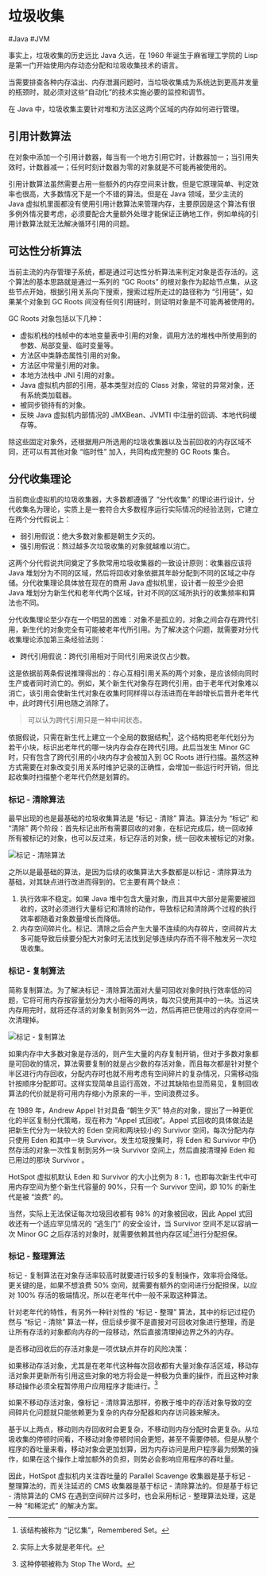 # 垃圾收集
#Java #JVM 

事实上，垃圾收集的历史远比 Java 久远，在 1960 年诞生于麻省理工学院的 Lisp 是第一门开始使用内存动态分配和垃圾收集技术的语言。

当需要排查各种内存溢出、内存泄漏问题时，当垃圾收集成为系统达到更高并发量的瓶颈时，就必须对这些“自动化”的技术实施必要的监控和调节。

在 Java 中，垃圾收集主要针对堆和方法区这两个区域的内存如何进行管理。

## 引用计数算法

在对象中添加一个引用计数器，每当有一个地方引用它时，计数器加一；当引用失效时，计数器减一；任何时刻计数器为零的对象就是不可能再被使用的。

引用计数算法虽然需要占用一些额外的内存空间来计数，但是它原理简单、判定效率也很高，大多数情况下是一个不错的算法。但是在 Java 领域，至少主流的 Java 虚拟机里面都没有使用引用计数算法来管理内存，主要原因是这个算法有很多例外情况要考虑，必须要配合大量额外处理才能保证正确地工作，例如单纯的引用计数算法就无法解决循环引用的问题。

## 可达性分析算法

当前主流的内存管理子系统，都是通过可达性分析算法来判定对象是否存活的。这个算法的基本思路就是通过一系列的 “GC Roots” 的根对象作为起始节点集，从这些节点开始，根据引用关系向下搜索，搜索过程所走过的路径称为 “引用链”，如果某个对象到 GC Roots 间没有任何引用链时，则证明对象是不可能再被使用的。

GC Roots 对象包括以下几种：

+ 虚拟机栈的栈帧中的本地变量表中引用的对象，调用方法的堆栈中所使用到的参数、局部变量、临时变量等。
+ 方法区中类静态属性引用的对象。
+ 方法区中常量引用的对象。
+ 本地方法栈中 JNI 引用的对象。
+ Java 虚拟机内部的引用，基本类型对应的 Class 对象，常驻的异常对象，还有系统类加载器。
+ 被同步锁持有的对象。
+ 反映 Java 虚拟机内部情况的 JMXBean、JVMTI 中注册的回调、本地代码缓存等。

除这些固定对象外，还根据用户所选用的垃圾收集器以及当前回收的内存区域不同，还可以有其他对象 “临时性” 加入，共同构成完整的 GC Roots 集合。

## 分代收集理论

当前商业虚拟机的垃圾收集器，大多数都遵循了 “分代收集” 的理论进行设计，分代收集名为理论，实质上是一套符合大多数程序运行实际情况的经验法则，它建立在两个分代假说上：

+ 弱引用假说：绝大多数对象都是朝生夕灭的。
+ 强引用假说：熬过越多次垃圾收集的对象就越难以消亡。

这两个分代假说共同奠定了多款常用垃圾收集器的一致设计原则：收集器应该将 Java 堆划分为不同的区域，然后将回收对象依据其年龄分配到不同的区域之中存储。分代收集理论具体放在现在的商用 Java 虚拟机里，设计者一般至少会把 Java 堆划分为新生代和老年代两个区域，针对不同的区域所执行的收集频率和算法也不同。

分代收集理论至少存在一个明显的困难：对象不是孤立的，对象之间会存在跨代引用，新生代的对象完全有可能被老年代所引用。为了解决这个问题，就需要对分代收集理论添加第三条经验法则：

+ 跨代引用假说：跨代引用相对于同代引用来说仅占少数。

这是依据前两条假说推理得出的：存心互相引用关系的两个对象，是应该倾向同时生产或者同时消亡的。例如，某个新生代对象存在跨代引用，由于老年代对象难以消亡，该引用会使新生代对象在收集时同样得以存活进而在年龄增长后晋升老年代中，此时跨代引用也随之消除了。

> 可以认为跨代引用只是一种中间状态。

依据假说，只需在新生代上建立一个全局的数据结构[^1]，这个结构把老年代划分为若干小块，标识出老年代的哪一块内存会存在跨代引用。此后当发生 Minor GC 时，只有包含了跨代引用的小块内存才会被加入到 GC Roots 进行扫描。虽然这种方式需要在对象改变引用关系时维护记录的正确性，会增加一些运行时开销，但比起收集时扫描整个老年代仍然是划算的。

[^1]: 该结构被称为 “记忆集”，Remembered Set。

### 标记 - 清除算法

最早出现的也是最基础的垃圾收集算法是 “标记 - 清除” 算法。算法分为 “标记” 和 “清除” 两个阶段：首先标记出所有需要回收的对象，在标记完成后，统一回收掉所有被标记的对象，也可以反过来，标记存活的对象，统一回收未被标记的对象。

![标记 - 清除算法](https://my-images-repo.oss-cn-hangzhou.aliyuncs.com/jvm/%E6%A0%87%E8%AE%B0-%E6%B8%85%E9%99%A4%E7%AE%97%E6%B3%95.jpg)

之所以是最基础的算法，是因为后续的收集算法大多数都是以标记 - 清除算法为基础，对其缺点进行改进而得到的。它主要有两个缺点：

1. 执行效率不稳定。如果 Java 堆中包含大量对象，而且其中大部分是需要被回收的，这时必须进行大量标记和清除的动作，导致标记和清除两个过程的执行效率都随着对象数量增长而降低。
2. 内存空间碎片化。标记、清除之后会产生大量不连续的内存碎片，空间碎片太多可能导致后续要分配大对象时无法找到足够连续内存而不得不触发另一次垃圾收集。

### 标记 - 复制算法

简称复制算法。为了解决标记 - 清除算法面对大量可回收对象时执行效率低的问题，它将可用内存按容量划分为大小相等的两块，每次只使用其中的一块。当这块内存用完时，就将还存活的对象复制到另外一边，然后再把已使用过的内存空间一次清理掉。

![标记 - 复制算法](https://my-images-repo.oss-cn-hangzhou.aliyuncs.com/jvm/%E6%A0%87%E8%AE%B0-%E5%A4%8D%E5%88%B6%E7%AE%97%E6%B3%95.jpg)

如果内存中大多数对象是存活的，则产生大量的内存复制开销，但对于多数对象都是可回收的情况，算法需要复制的就是占少数的存活对象，而且每次都是针对整个半区进行内存回收，分配内存时也就不用考虑有空间碎片的复杂情况，只需移动指针按顺序分配即可。这样实现简单且运行高效，不过其缺陷也显而易见，复制回收算法的代价就是将可用内存缩小为原来的一半，空间浪费过多。

在 1989 年，Andrew Appel 针对具备 “朝生夕灭” 特点的对象，提出了一种更优化的半区复制分代策略，现在称为 “Appel 式回收”。Appel 式回收的具体做法是把新生代分为一块较大的 Eden 空间和两块较小的 Survivor 空间，每次分配内存只使用 Eden 和其中一块 Survivor。发生垃圾搜集时，将 Eden 和 Survivor 中仍然存活的对象一次性复制到另外一块 Survivor 空间上，然后直接清理掉 Eden 和已用过的那块 Survivor 。

HotSpot 虚拟机默认 Eden 和 Survivor 的大小比例为 8 : 1，也即每次新生代中可用内存空间为整个新生代容量的 90%，只有一个 Survivor 空间，即 10% 的新生代是被 “浪费” 的。

当然，实际上无法保证每次垃圾回收都有 98% 的对象被回收，因此 Appel 式回收还有一个适应罕见情况的 “逃生门” 的安全设计，当 Survivor 空间不足以容纳一次 Minor GC 之后存活的对象时，就需要依赖其他内存区域[^2]进行分配担保。

[^2]: 实际上大多就是老年代。

### 标记 - 整理算法

标记 - 复制算法在对象存活率较高时就要进行较多的复制操作，效率将会降低。更关键的是，如果不想浪费 50% 空间，就需要有额外的空间进行分配担保，以应对 100% 存活的极端情况，所以在老年代中一般不采取这种算法。

针对老年代的特性，有另外一种针对性的 “标记 - 整理” 算法，其中的标记过程仍然与 “标记 - 清除” 算法一样，但后续步骤不是直接对可回收对象进行整理，而是让所有存活的对象都向内存的一段移动，然后直接清理掉边界之外的内存。

是否移动回收后的存活对象是一项优缺点并存的风险决策：

如果移动存活对象，尤其是在老年代这种每次回收都有大量对象存活区域，移动存活对象并更新所有引用这些对象的地方将会是一种极为负重的操作，而且这种对象移动操作必须全程暂停用户应用程序才能进行。[^3]

[^3]: 这种停顿被称为 Stop The Word。

如果不移动存活对象，像标记 - 清除算法那样，弥散于堆中的存活对象导致的空间碎片化问题就只能依赖更为复杂的内存分配器和内存访问器来解决。

基于以上两点，移动则内存回收时会更复杂，不移动则内存分配时会更复杂。从垃圾收集的停顿时间看，不移动对象停顿时间会更短，甚至不需要停顿。但是从整个程序的吞吐量来看，移动对象会更加划算，因为内存访问是用户程序最为频繁的操作，如果在这个操作上增加额外的负担，则势必会影响应用程序的吞吐量。

因此，HotSpot 虚拟机内关注吞吐量的 Parallel Scavenge 收集器是基于标记 - 整理算法的，而关注延迟的 CMS 收集器是基于标记 - 清除算法的。但是基于标记 - 清除算法的 CMS 在遇到空间碎片过多时，也会采用标记 - 整理算法处理，这是一种 “和稀泥式” 的解决方案。

